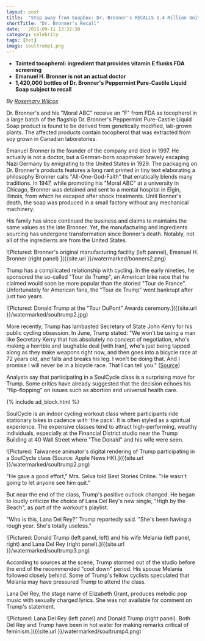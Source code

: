 ```yaml
---
layout: post
title:  "Step away from Soapbox: Dr. Bronner's RECALLS 1.4 Million Units of Poisonous Pure-Castile Liquid Soap"
shortTitle: "Dr. Bronner's Recall"
date:   2015-09-11 13:32:38
category: celebrity
tags: [hot]
image: soultrump1.png
---
```


- __Tainted tocopherol: ingredient that provides vitamin E flunks FDA screening__
- __Emanuel H. Bronner is not an actual doctor__
- __1,420,000 bottles of Dr. Bronner's Peppermint Pure-Castile Liquid Soap subject to recall__

*By [Rosemary Wilcox](https://www.facebook.com/rosemarypwilcox)*

Dr. Bronner's and his "Moral ABC" receive an "F" from FDA as tocopherol in a large batch of the flagship Dr. Bronner's Peppermint Pure-Castile Liquid Soap product is found to be derived from genetically modified, lab-grown plants. The affected products contain tocopherol that was extracted from soy grown in Canadian laboratories. 

Emanuel Bronner is the founder of the company and died in 1997.  He actually is not a doctor, but a German-born soapmaker bravely escaping Nazi Germany by emigrating to the United States in 1929. The packaging on Dr. Bronner's products features a long rant printed in tiny text elaborating a philosophy Bronner calls "All-One-God-Faith" that erratically blends many traditions. In 1947, while promoting his "Moral ABC" at a university in Chicago, Bronner was detained and sent to a mental hospital in Elgin, Illinois, from which he escaped after shock treatments. Until Bonner's death, the soap was produced in a small factory without any mechanical machinery. 

His family has since continued the business and claims to maintains the same values as the late Bronner. Yet, the manufacturing and ingredients sourcing has undergone transformation since Bonner's death.  Notably, not all of the ingredients are from the United States.  

![Pictured: Bronner's original manufacturing facility (left pannel), Emanuel H. Bronner (right panel) ]({{site.url }}/watermarked/bonners2.png)

Trump has a complicated relationship with cycling.  In the early nineties, he sponsored the so-called "Tour de Trump", an American bike race that he claimed would soon be more popular than the storied "Tour de France".  Unfortunately for American fans, the "Tour de Trump" went bankrupt after just two years.

![Pictured: Donald Trump at the "Tour DuPont" Awards ceremony.]({{site.url }}/watermarked/soultrump2.jpg)


More recently, Trump has lambasted Secretary of State John Kerry for his public cycling obsession.  In June, Trump stated: "We won't be using a man like Secretary Kerry that has absolutely no concept of negotiation, who's making a horrible and laughable deal [with Iran], who's just being tapped along as they make weapons right now, and then goes into a bicycle race at 72 years old, and falls and breaks his leg.  I won't be doing that.  And I promise I will never be in a bicycle race.  That I can tell you."
([Source](http://www.businessinsider.com/donald-trump-criticizes-john-kerry-for-cycling-2015-6#ixzz3lIktO1dY))


Analysts say that participating in a SoulCycle class is a surprising move for Trump.  Some critics have already suggested that the decision echoes his "flip-flopping" on issues such as abortion and universal health care.  

{% include ad_block.html %}

SoulCycle is an indoor cycling workout class where participants ride stationary bikes in cadence with 'the pack'.  It is often styled as a spiritual experience.  The expensive classes tend to attract high-performing, wealthy individuals, especially at the Financial District studio near the Trump Building at 40 Wall Street where "The Donald" and his wife were seen. 

![Pictured: Taiwanese animator's digital rendering of Trump participating in a SoulCycle class (Source: Apple News HK).]({{site.url }}/watermarked/soultrump2.png)

"He gave a good effort," Mrs. Selva told Best Stories Online.  "He wasn't going to let anyone see him quit."

But near the end of the class, Trump's positive outlook changed.  He began to loudly criticize the choice of Lana Del Rey's new single, "High by the Beach", as part of the workout's playlist.

"Who is this, Lana Del Rey?"  Trump reportedly said.  "She's been having a rough year.  She's totally useless."

![Pictured: Donald Trump (left panel, left) and his wife Melania (left panel, right) and Lana Del Rey (right panel).]({{site.url }}/watermarked/soultrump3.png)

According to sources at the scene, Trump stormed out of the studio before the end of the recommended "cool down" period.   His spouse Melania followed closely behind.  Some of Trump's fellow cyclists speculated that Melania may have pressured Trump to attend the class.

Lana Del Rey, the stage name of Elizabeth Grant, produces melodic pop music with sexually charged lyrics.  She was not available for comment on Trump's statement. 

![Pictured: Lana Del Rey (left panel) and Donald Trump (right panel).  Both Del Rey and Trump have been in hot water for making remarks critical of feminism.]({{site.url }}/watermarked/soultrump4.png)
